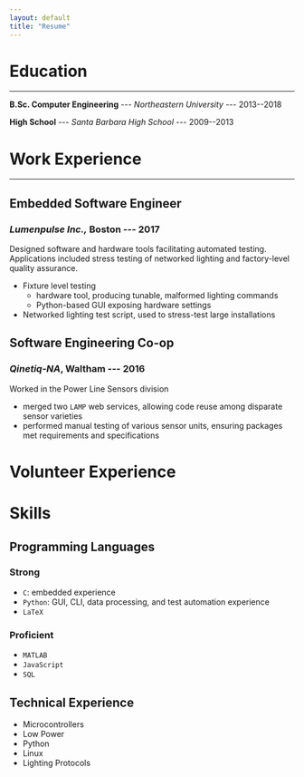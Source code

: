 ```yaml
---
layout: default
title: "Resume"
---
```


# Education

---

__B.Sc. Computer Engineering__ --- _Northeastern University_ --- 2013--2018

__High School__ --- _Santa Barbara High School_ --- 2009--2013

# Work Experience

---

## __Embedded Software Engineer__ 
### _Lumenpulse Inc.,_ Boston --- 2017


Designed software and hardware tools facilitating automated testing.
Applications included stress testing of networked lighting and factory-level quality assurance.
- Fixture level testing
    - hardware tool, producing tunable, malformed lighting commands
    - Python-based GUI exposing hardware settings
- Networked lighting test script, used to stress-test large installations

## __Software Engineering Co-op__ 
### _Qinetiq-NA_, Waltham --- 2016

Worked in the Power Line Sensors division
- merged two `LAMP` web services, allowing code reuse among disparate sensor varieties
- performed manual testing of various sensor units, ensuring packages met requirements and specifications

# Volunteer Experience

# Skills

## Programming Languages

### Strong
- `C`: embedded experience
- `Python`: GUI, CLI, data processing, and test automation experience
-  `LaTeX`

### Proficient
- `MATLAB`
- `JavaScript`
- `SQL`

## Technical Experience
- Microcontrollers
- Low Power
- Python
- Linux
- Lighting Protocols
